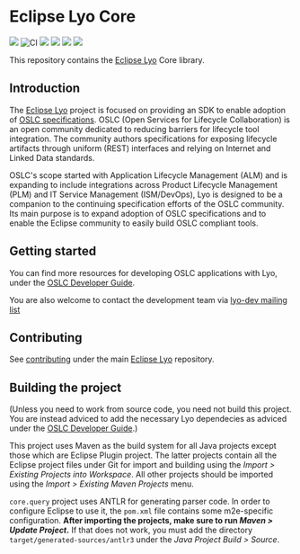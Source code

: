# Eclipse Lyo Core

[![](https://img.shields.io/jenkins/s/https/ci.eclipse.org/lyo/job/lyo-core-master.svg)](https://ci.eclipse.org/lyo/job/lyo-core-master/)
![CI](https://github.com/eclipse/lyo.core/workflows/CI/badge.svg)
[![](https://img.shields.io/badge/javadoc-2.4.0-blue.svg)](https://download.eclipse.org/lyo/docs/core/2.4.0/)
[![](https://img.shields.io/badge/javadoc-latest-blue.svg)](https://download.eclipse.org/lyo/docs/core/latest/)
[![](https://img.shields.io/badge/misc-discourse-lightgrey.svg)](https://forum.open-services.net/)
[![](https://img.shields.io/badge/misc-gitter-lightgrey.svg)](https://gitter.im/eclipse/lyo)

This repository contains the [Eclipse Lyo](https://projects.eclipse.org/projects/technology.lyo) Core library.

## Introduction

The [Eclipse Lyo](https://projects.eclipse.org/projects/technology.lyo) project is focused on providing an SDK to enable adoption of [OSLC specifications](https://open-services.net/). OSLC (Open Services for Lifecycle Collaboration) is an open community dedicated to reducing barriers for lifecycle tool integration. The community authors specifications for exposing lifecycle artifacts through uniform (REST) interfaces and relying on Internet and Linked Data standards.

OSLC's scope started with Application Lifecycle Management (ALM) and is expanding to include integrations across Product Lifecycle Management (PLM) and IT Service Management (ISM/DevOps), Lyo is designed to be a companion to the continuing specification efforts of the OSLC community. Its main purpose is to expand adoption of OSLC specifications and to enable the Eclipse community to easily build OSLC compliant tools.

## Getting started

You can find more resources for developing OSLC applications with Lyo, under the [OSLC Developer Guide](http://oslc.github.io/developing-oslc-applications/eclipse_lyo/eclipse-lyo.html).

You are also welcome to contact the development team via [lyo-dev mailing list](https://dev.eclipse.org/mailman/listinfo/lyo-dev)

## Contributing

See [contributing](https://github.com/eclipse/lyo#contributing) under the main [Eclipse Lyo](https://github.com/eclipse/lyo) repository.

## Building the project
(Unless you need to work from source code, you need not build this project. You are instead adviced to add the necessary Lyo dependecies as adviced under the [OSLC Developer Guide](https://oslc.github.io/developing-oslc-applications/eclipse_lyo/setup-an-oslc-provider-consumer-application.html).)

This project uses Maven as the build system for all Java projects except those which are Eclipse Plugin project. The latter projects contain all the Eclipse project files under Git for import and building using the *Import > Existing Projects into Workspace*. All other projects should be imported using the *Import > Existing Maven Projects* menu.

`core.query` project uses ANTLR for generating parser code. In order to configure Eclipse to use it, the `pom.xml` file contains some m2e-specific configuration. **After importing the projects, make sure to run *Maven > Update Project*.** If that does not work, you must add the directory `target/generated-sources/antlr3` under the *Java Project Build > Source*.
